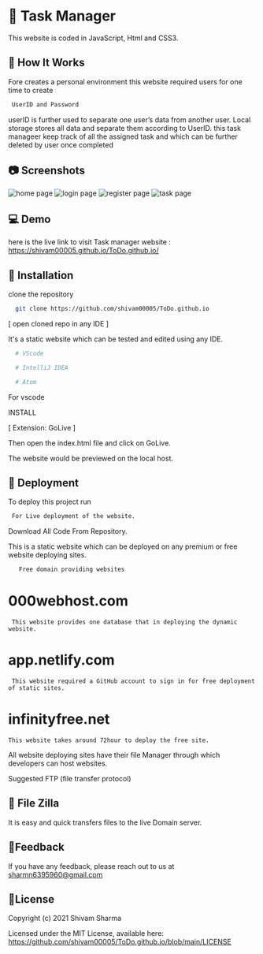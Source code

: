 # :memo: Task Manager

This website is coded in JavaScript, Html and CSS3.

## :information_desk_person: How It Works

Fore creates a personal environment this website required users for one time to create

```bash
 UserID and Password
```

userID is further used to separate one user’s data from another user. Local storage stores all data and separate them according to UserID. this task manageer keep track of all the assigned task and which can be further deleted by user once completed

## :camera: Screenshots

<img src="https://raw.githubusercontent.com/shivam00005/ToDo.github.io/master/screenshots/home.png" alt="home page">

<img src="https://raw.githubusercontent.com/shivam00005/ToDo.github.io/master/screenshots/login.png" alt="login page" >

<img src="https://raw.githubusercontent.com/shivam00005/ToDo.github.io/master/screenshots/register.png" alt="register page" >

<img src="https://raw.githubusercontent.com/shivam00005/ToDo.github.io/master/screenshots/added-task.png" alt="task page" >


## :computer: Demo

here is the live link to visit Task manager website : https://shivam00005.github.io/ToDo.github.io/

## :wrench: Installation

clone the repository

```bash
  git clone https://github.com/shivam00005/ToDo.github.io
```

[ open cloned repo in any IDE ]

It's a static website which can be tested and edited using any IDE.

```bash
  # VScode

  # IntelliJ IDEA

  # Atom
```

For vscode

 INSTALL

[ Extension: GoLive ]

Then open the index.html file and click on GoLive.

The website would be previewed on the local host.

## :satellite: Deployment

To deploy this project run

```bash
 For Live deployment of the website.
```

Download All Code From Repository.

This is a static website which can be deployed on any premium or free website deploying sites.

```bash
   Free domain providing websites
```

# 000webhost.com

     This website provides one database that in deploying the dynamic website.

# app.netlify.com

     This website required a GitHub account to sign in for free deployment of static sites.

# infinityfree.net

    This website takes around 72hour to deploy the free site.

All website deploying sites have their file Manager through which developers can host websites.

Suggested FTP (file transfer protocol)

## :file_folder: File Zilla

It is easy and quick transfers files to the live Domain server.

## :email:Feedback

If you have any feedback, please reach out to us at sharmn6395960@gmail.com


## :scroll:License

Copyright (c) 2021 Shivam Sharma

Licensed under the MIT License, available here: https://github.com/shivam00005/ToDo.github.io/blob/main/LICENSE

